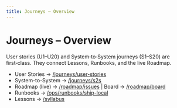 ```yaml
---
title: Journeys – Overview
---
```


# Journeys – Overview

User stories (U1–U20) and System‑to‑System journeys (S1–S20) are first‑class. They connect Lessons, Runbooks, and the live Roadmap.

- User Stories → [/journeys/user-stories](/journeys/user-stories)
- System-to-System → [/journeys/s2s](/journeys/s2s)
- Roadmap (live) → [/roadmap/issues](/roadmap/issues) | Board → [/roadmap/board](/roadmap/board)
- Runbooks → [/ops/runbooks/ship-local](/ops/runbooks/ship-local)
- Lessons → [/syllabus](/syllabus)

